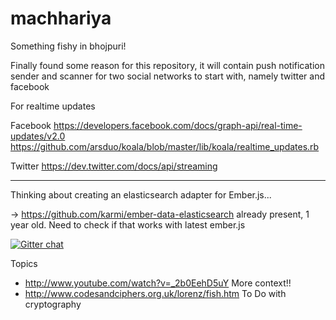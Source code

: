 machhariya
==========

Something fishy in bhojpuri!

Finally found some reason for this repository, it will contain push notification sender and scanner for two social networks to start with, namely twitter and facebook

For realtime updates

Facebook
https://developers.facebook.com/docs/graph-api/real-time-updates/v2.0
https://github.com/arsduo/koala/blob/master/lib/koala/realtime_updates.rb

Twitter
https://dev.twitter.com/docs/api/streaming

-------------------------------------------------------------------------

Thinking about creating an elasticsearch adapter for Ember.js...

-> https://github.com/karmi/ember-data-elasticsearch already present, 1 year old. Need to check if that works with latest ember.js

[![Gitter chat](https://badges.gitter.im/rohitggarg/machhariya.png)](https://gitter.im/rohitggarg/machhariya)

Topics
* http://www.youtube.com/watch?v=_2b0EehD5uY More context!!
* http://www.codesandciphers.org.uk/lorenz/fish.htm To Do with cryptography
